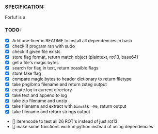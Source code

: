 ### SPECIFICATION:
Forfuf is a 


### TODO:
- [x] Add one-liner in README to install all dependencies in bash
- [x] check if program ran with sudo
- [x] check if given file exists
- [x] store flag format, return match object (plaintext, rot13, base64)
- [x] get a file's magic bytes
- [x] search for flag in text, return possible flags
- [x] store fake flag
- [x] compare magic bytes to header dictionary to return filetype
- [x] take png/bmp filename and return zsteg output
- [x] create log in current directory
- [x] take text and append to log
- [x] take zip filename and unzip
- [x] take filename and extract with `binwalk -Me`, return output
- [x] take filename and return strings output
- [] iterencode to test all 26 ROT's instead of just rot13
- [] make some functions work in python instead of using dependencies